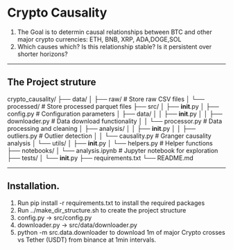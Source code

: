 # Crypto Causality

1. The Goal is to determin causal relationships between BTC and other major crypto currencies: ETH, BNB, XRP, ADA,DOGE,SOL
2. Which causes which? Is this relationship stable? Is it persistent over shorter horizons?



---- 
## The Project struture

crypto_causality/
├── data/
│   ├── raw/                    # Store raw CSV files
│   └── processed/              # Store processed parquet files
├── src/
│   ├── __init__.py
│   ├── config.py              # Configuration parameters
│   ├── data/
│   │   ├── __init__.py
│   │   ├── downloader.py      # Data download functionality
│   │   └── processor.py       # Data processing and cleaning
│   ├── analysis/
│   │   ├── __init__.py
│   │   ├── outliers.py        # Outlier detection
│   │   └── causality.py       # Granger causality analysis
│   └── utils/
│       ├── __init__.py
│       └── helpers.py         # Helper functions
├── notebooks/
│   └── analysis.ipynb         # Jupyter notebook for exploration
├── tests/
│   └── __init__.py
├── requirements.txt
└── README.md


----
## Installation.
1. Run pip install -r requirements.txt to install the required packages
2. Run  ../make_dir_structure.sh to create the project structure
3. config.py -> src/config.py
4. downloader.py -> src/data/downloader.py
5. python -m src.data.downloader to download 1m of major Crypto crosses vs Tether (USDT) from binance at 1min intervals.



